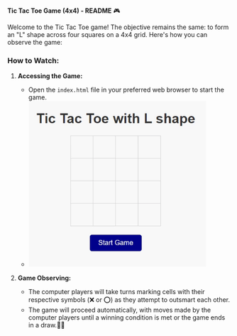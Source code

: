 **Tic Tac Toe Game (4x4) - README** 🎮

Welcome to the Tic Tac Toe game! The objective remains the same: to form an "L" shape across four squares on a 4x4 grid. Here's how you can observe the game:

### How to Watch:
1. **Accessing the Game:**
    - Open the `index.html` file in your preferred web browser to start the game.
    - <img src="tic.gif" alt="Tic Tac Toe Gameplay" width="400">

2. **Game Observing:**
    - The computer players will take turns marking cells with their respective symbols (❌ or ⭕) as they attempt to outsmart each other.
    - The game will proceed automatically, with moves made by the computer players until a winning condition is met or the game ends in a draw.🤖✨
